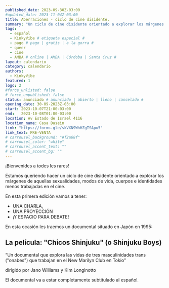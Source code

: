 ```yaml
---
published_date: 2023-09-30Z-03:00
#updated_date: 2023-11-04Z-03:00
title: Aberraciones - ciclo de cine disidente.
summary: "Un ciclo de cine disidente orientado a explorar los márgenes de aquellas sexualidades, modos de vida, cuerpos e identidades menos trabajadas en el cine."
tags:
  - español
  - KinkyVibe # etiqueta especial #
  - pago # pago | gratis | a la gorra #
  - queer
  - cine
  - AMBA # online | AMBA | Córdoba | Santa Cruz #
layout: calendario
category: calendario
authors:
  - KinkyVibe
featured: 1
logo: 2
#force_unlisted: false
# force_unpublished: false
status: anunciado # anunciado | abierto | lleno | cancelado #
opening_date: 30-09-2023Z-03:00
start: 2023-10-07T21:00-03:00
end:   2023-10-08T01:00-03:00
location: Av Estado de Israel 4116
location_name: Casa Dasein
link: "https://forms.gle/skVXN9WhHZgTSApu5"
link_text: PRE-VENTA
# carrousel_background: "#f2a68f"
# carrousel_color: "white"
# carrousel_accent_text: ""
# carrousel_accent_bg: ""
---
```


¡Bienvenides a todes les rares!

Estamos queriendo hacer un ciclo de cine disidente orientado a explorar los márgenes de aquellas sexualidades, modos de vida, cuerpos e identidades menos trabajadas en el cine. 

En esta primera edición vamos a tener: 
- UNA CHARLA,
- UNA PROYECCIÓN
- ¡Y ESPACIO PARA DEBATE!


En esta ocasión les traemos un documental situado en Japón en 1995:

## La película: <strong>"Chicos Shinjuku"</strong> (o Shinjuku Boys)

“Un documental que explora las vidas de tres masculinidades trans ("onabes") que trabajan en el New Marilyn Club en Tokio"

dirigido por Jano Williams y Kim Longinotto

El documental va a estar completamente subtitulado al español.